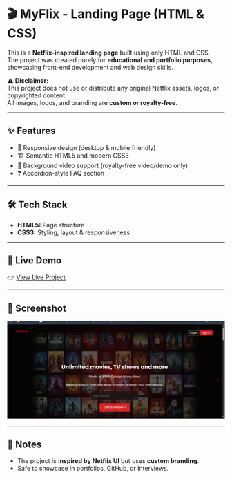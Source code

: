 # 🎬 MyFlix - Landing Page (HTML & CSS)

This is a **Netflix-inspired landing page** built using only HTML and CSS.  
The project was created purely for **educational and portfolio purposes**, showcasing front-end development and web design skills.  

⚠️ **Disclaimer:**  
This project does not use or distribute any original Netflix assets, logos, or copyrighted content.  
All images, logos, and branding are **custom or royalty-free**.

---

## ✨ Features
- 🎨 Responsive design (desktop & mobile friendly)  
- 🏗️ Semantic HTML5 and modern CSS3  
- 🎥 Background video support (royalty-free video/demo only)  
- ❓ Accordion-style FAQ section  

---

## 🛠️ Tech Stack
- **HTML5:** Page structure  
- **CSS3:** Styling, layout & responsiveness  

---

## 🚀 Live Demo
👉 [View Live Project]( https://ritik65124.github.io/myflix-clone/)  

---

## 📸 Screenshot
![MyFlix Screenshot](assets/images/screenshot.png)  

---

## 📢 Notes
- The project is **inspired by Netflix UI** but uses **custom branding**.  
- Safe to showcase in portfolios, GitHub, or interviews.  

